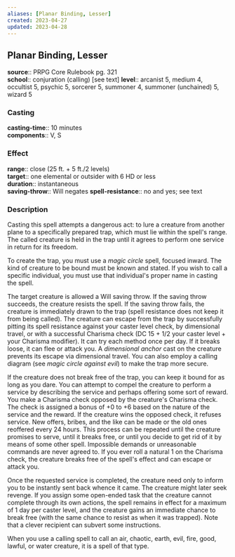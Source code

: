 ```yaml
---
aliases: [Planar Binding, Lesser]
created: 2023-04-27
updated: 2023-04-28
---
```


## Planar Binding, Lesser

**source**:: PRPG Core Rulebook pg. 321  
**school**:: conjuration (calling) \[see text\]
**level**:: arcanist 5, medium 4, occultist 5, psychic 5, sorcerer 5, summoner 4, summoner (unchained) 5, wizard 5

### Casting

**casting-time**:: 10 minutes  
**components**:: V, S

### Effect

**range**:: close (25 ft. + 5 ft./2 levels)  
**target**:: one elemental or outsider with 6 HD or less  
**duration**:: instantaneous  
**saving-throw**:: Will negates
**spell-resistance**:: no and yes; see text

### Description

Casting this spell attempts a dangerous act: to lure a creature from another plane to a specifically prepared trap, which must lie within the spell's range. The called creature is held in the trap until it agrees to perform one service in return for its freedom.  
  
To create the trap, you must use a *magic circle* spell, focused inward. The kind of creature to be bound must be known and stated. If you wish to call a specific individual, you must use that individual's proper name in casting the spell.  
  
The target creature is allowed a Will saving throw. If the saving throw succeeds, the creature resists the spell. If the saving throw fails, the creature is immediately drawn to the trap (spell resistance does not keep it from being called). The creature can escape from the trap by successfully pitting its spell resistance against your caster level check, by dimensional travel, or with a successful Charisma check (DC 15 + 1/2 your caster level + your Charisma modifier). It can try each method once per day. If it breaks loose, it can flee or attack you. A *dimensional anchor* cast on the creature prevents its escape via dimensional travel. You can also employ a calling diagram (see *magic circle against evil*) to make the trap more secure.  
  
If the creature does not break free of the trap, you can keep it bound for as long as you dare. You can attempt to compel the creature to perform a service by describing the service and perhaps offering some sort of reward. You make a Charisma check opposed by the creature's Charisma check. The check is assigned a bonus of +0 to +6 based on the nature of the service and the reward. If the creature wins the opposed check, it refuses service. New offers, bribes, and the like can be made or the old ones reoffered every 24 hours. This process can be repeated until the creature promises to serve, until it breaks free, or until you decide to get rid of it by means of some other spell. Impossible demands or unreasonable commands are never agreed to. If you ever roll a natural 1 on the Charisma check, the creature breaks free of the spell's effect and can escape or attack you.  
  
Once the requested service is completed, the creature need only to inform you to be instantly sent back whence it came. The creature might later seek revenge. If you assign some open-ended task that the creature cannot complete through its own actions, the spell remains in effect for a maximum of 1 day per caster level, and the creature gains an immediate chance to break free (with the same chance to resist as when it was trapped). Note that a clever recipient can subvert some instructions.  
  
When you use a calling spell to call an air, chaotic, earth, evil, fire, good, lawful, or water creature, it is a spell of that type.
